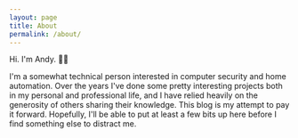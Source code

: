 ```yaml
---
layout: page
title: About
permalink: /about/
---
```


Hi. I'm Andy. 👋🏻 

I'm a somewhat technical person interested in computer security and home automation. Over the years I've done some pretty interesting projects both in my personal and professional life, and I have relied heavily on the generosity of others sharing their knowledge. This blog is my attempt to pay it forward. Hopefully, I'll be able to put at least a few bits up here before I find something else to distract me.

